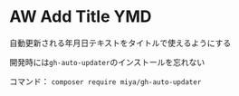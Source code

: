 # AW Add Title YMD
自動更新される年月日テキストをタイトルで使えるようにする

開発時には`gh-auto-updater`のインストールを忘れない

コマンド：
`composer require miya/gh-auto-updater`